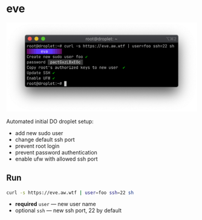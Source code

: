 # eve
<img src="screenshot.png" width="570">

Automated initial DO droplet setup:
* add new sudo user
* change default ssh port
* prevent root login
* prevent password authentication
* enable ufw with allowed ssh port

## Run

```sh
curl -s https://eve.aw.wtf | user=foo ssh=22 sh
```

* **required** `user` — new user name
* optional `ssh` — new ssh port, 22 by default
